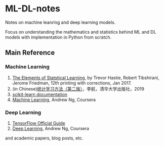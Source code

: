 # ML-DL-notes

Notes on machine leanring and deep learning models. 

Focus on understanding the mathematics and statistics behind ML and DL models with implementation in Python from scratch.

## Main Reference
### Machine Learning
1. [The Elements of Statstical Learning](https://web.stanford.edu/~hastie/ElemStatLearn/), by Trevor Hastie, Robert Tibshirani, Jerome Friedman, 12th printing with corrections, Jan 2017.
2. (in Chinese)[统计学习方法（第二版）](http://www.tup.tsinghua.edu.cn/booksCenter/book_08132901.html)，李航，清华大学出版社，2019
3. [scikit-learn documentation](https://scikit-learn.org/stable/user_guide.html)
4. [Machine Learning](https://www.coursera.org/learn/machine-learning), Andrew Ng, Coursera

### Deep Learning
1. [TensorFlow Official Guide](https://www.tensorflow.org/guide/)
2. [Deep Learning](https://www.coursera.org/specializations/deep-learning), Andrew Ng, Coursera

and academic papers, blog posts, etc.

